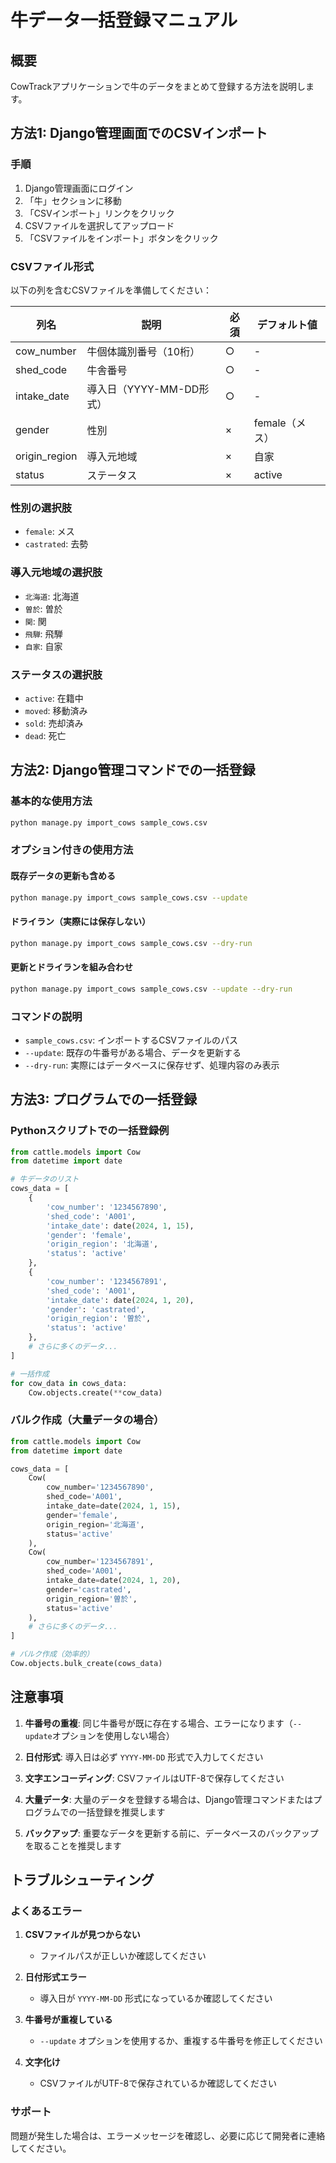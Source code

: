 # 牛データ一括登録マニュアル

## 概要
CowTrackアプリケーションで牛のデータをまとめて登録する方法を説明します。

## 方法1: Django管理画面でのCSVインポート

### 手順
1. Django管理画面にログイン
2. 「牛」セクションに移動
3. 「CSVインポート」リンクをクリック
4. CSVファイルを選択してアップロード
5. 「CSVファイルをインポート」ボタンをクリック

### CSVファイル形式
以下の列を含むCSVファイルを準備してください：

| 列名 | 説明 | 必須 | デフォルト値 |
|------|------|------|-------------|
| cow_number | 牛個体識別番号（10桁） | ○ | - |
| shed_code | 牛舎番号 | ○ | - |
| intake_date | 導入日（YYYY-MM-DD形式） | ○ | - |
| gender | 性別 | × | female（メス） |
| origin_region | 導入元地域 | × | 自家 |
| status | ステータス | × | active |

### 性別の選択肢
- `female`: メス
- `castrated`: 去勢

### 導入元地域の選択肢
- `北海道`: 北海道
- `曽於`: 曽於
- `関`: 関
- `飛騨`: 飛騨
- `自家`: 自家

### ステータスの選択肢
- `active`: 在籍中
- `moved`: 移動済み
- `sold`: 売却済み
- `dead`: 死亡

## 方法2: Django管理コマンドでの一括登録

### 基本的な使用方法
```bash
python manage.py import_cows sample_cows.csv
```

### オプション付きの使用方法

#### 既存データの更新も含める
```bash
python manage.py import_cows sample_cows.csv --update
```

#### ドライラン（実際には保存しない）
```bash
python manage.py import_cows sample_cows.csv --dry-run
```

#### 更新とドライランを組み合わせ
```bash
python manage.py import_cows sample_cows.csv --update --dry-run
```

### コマンドの説明
- `sample_cows.csv`: インポートするCSVファイルのパス
- `--update`: 既存の牛番号がある場合、データを更新する
- `--dry-run`: 実際にはデータベースに保存せず、処理内容のみ表示

## 方法3: プログラムでの一括登録

### Pythonスクリプトでの一括登録例

```python
from cattle.models import Cow
from datetime import date

# 牛データのリスト
cows_data = [
    {
        'cow_number': '1234567890',
        'shed_code': 'A001',
        'intake_date': date(2024, 1, 15),
        'gender': 'female',
        'origin_region': '北海道',
        'status': 'active'
    },
    {
        'cow_number': '1234567891',
        'shed_code': 'A001',
        'intake_date': date(2024, 1, 20),
        'gender': 'castrated',
        'origin_region': '曽於',
        'status': 'active'
    },
    # さらに多くのデータ...
]

# 一括作成
for cow_data in cows_data:
    Cow.objects.create(**cow_data)
```

### バルク作成（大量データの場合）

```python
from cattle.models import Cow
from datetime import date

cows_data = [
    Cow(
        cow_number='1234567890',
        shed_code='A001',
        intake_date=date(2024, 1, 15),
        gender='female',
        origin_region='北海道',
        status='active'
    ),
    Cow(
        cow_number='1234567891',
        shed_code='A001',
        intake_date=date(2024, 1, 20),
        gender='castrated',
        origin_region='曽於',
        status='active'
    ),
    # さらに多くのデータ...
]

# バルク作成（効率的）
Cow.objects.bulk_create(cows_data)
```

## 注意事項

1. **牛番号の重複**: 同じ牛番号が既に存在する場合、エラーになります（`--update`オプションを使用しない場合）

2. **日付形式**: 導入日は必ず `YYYY-MM-DD` 形式で入力してください

3. **文字エンコーディング**: CSVファイルはUTF-8で保存してください

4. **大量データ**: 大量のデータを登録する場合は、Django管理コマンドまたはプログラムでの一括登録を推奨します

5. **バックアップ**: 重要なデータを更新する前に、データベースのバックアップを取ることを推奨します

## トラブルシューティング

### よくあるエラー

1. **CSVファイルが見つからない**
   - ファイルパスが正しいか確認してください

2. **日付形式エラー**
   - 導入日が `YYYY-MM-DD` 形式になっているか確認してください

3. **牛番号が重複している**
   - `--update` オプションを使用するか、重複する牛番号を修正してください

4. **文字化け**
   - CSVファイルがUTF-8で保存されているか確認してください

### サポート
問題が発生した場合は、エラーメッセージを確認し、必要に応じて開発者に連絡してください。 